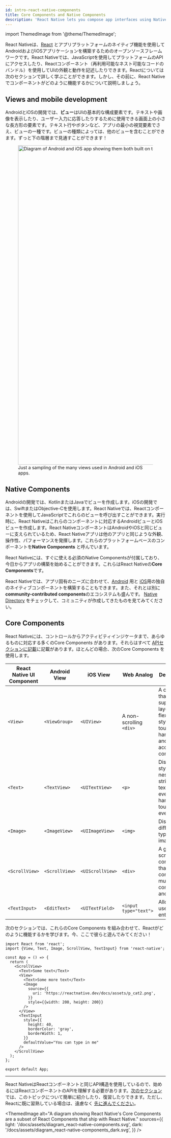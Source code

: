 ```yaml
---
id: intro-react-native-components
title: Core Components and Native Components
description: 'React Native lets you compose app interfaces using Native Components. Conveniently, it comes with a set of these components for you to get started with right now—the Core Components!'
---
```


import ThemedImage from '@theme/ThemedImage';

React Nativeは、[React](https://reactjs.org/) とアプリプラットフォームのネイティブ機能を使用してAndroidおよびiOSアプリケーションを構築するためのオープンソースフレームワークです。React Nativeでは、JavaScriptを使用してプラットフォームのAPIにアクセスしたり、Reactコンポーネント（再利用可能なネスト可能なコードのバンドル）を使用してUIの外観と動作を記述したりできます。Reactについては次のセクションで詳しく学ぶことができます。しかし、その前に、React Nativeでコンポーネントがどのように機能するかについて説明しましょう。

## Views and mobile development

AndroidとiOSの開発では、**ビュー**はUIの基本的な構成要素です。テキストや画像を表示したり、ユーザー入力に応答したりするために使用できる画面上の小さな長方形の要素です。テキスト行やボタンなど、アプリの最小の視覚要素でさえ、ビューの一種です。ビューの種類によっては、他のビューを含むことができます。ずっと下の階層まで見通すことができます！

<figure>
  <img src="/docs/assets/diagram_ios-android-views.svg" width="1000" alt="Diagram of Android and iOS app showing them both built on top of atomic elements called views." />
  <figcaption>Just a sampling of the many views used in Android and iOS apps.</figcaption>
</figure>

## Native Components

Androidの開発では、KotlinまたはJavaでビューを作成します。iOSの開発では、SwiftまたはObjective-Cを使用します。React Nativeでは、Reactコンポーネントを使用してJavaScriptでこれらのビューを呼び出すことができます。実行時に、React Nativeはこれらのコンポーネントに対応するAndroidビューとiOSビューを作成します。React NativeコンポーネントはAndroidやiOSと同じビューに支えられているため、React Nativeアプリは他のアプリと同じような外観、操作性、パフォーマンスを発揮します。これらのプラットフォームベースのコンポーネントを**Native Components** と呼んでいます。

React Nativeには、すぐに使える必須のNative Componentsが付属しており、今日からアプリの構築を始めることができます。これらはReact Nativeの**Core Components**です。

React Nativeでは、アプリ固有のニーズに合わせて、[Android](native-components-android.md) 用と [iOS](native-components-ios.md)用の独自のネイティブコンポーネントを構築することもできます。また、それとは別に**community-contributed components**のエコシステムも盛んです。 [Native Directory](https://reactnative.directory) をチェックして、コミュニティが作成してきたものを見てみてください。

## Core Components

React Nativeには、コントロールからアクティビティインジケータまで、あらゆるものに対応する多くのCore Components があります。それらはすべて [APIセクションに記載](components-and-apis)に記載があります。ほとんどの場合、次のCore Components を使用します。

| React Native UI Component | Android View   | iOS View         | Web Analog              | Description                                                                                           |
| ------------------------- | -------------- | ---------------- | ----------------------- | ----------------------------------------------------------------------------------------------------- |
| `<View>`                  | `<ViewGroup>`  | `<UIView>`       | A non-scrolling `<div>` | A container that supports layout with flexbox, style, some touch handling, and accessibility controls |
| `<Text>`                  | `<TextView>`   | `<UITextView>`   | `<p>`                   | Displays, styles, and nests strings of text and even handles touch events                             |
| `<Image>`                 | `<ImageView>`  | `<UIImageView>`  | `<img>`                 | Displays different types of images                                                                    |
| `<ScrollView>`            | `<ScrollView>` | `<UIScrollView>` | `<div>`                 | A generic scrolling container that can contain multiple components and views                          |
| `<TextInput>`             | `<EditText>`   | `<UITextField>`  | `<input type="text">`   | Allows the user to enter text                                                                         |

次のセクションでは、これらのCore Components を組み合わせて、Reactがどのように機能するかを学びます。今、ここで彼らと遊んでみてください！

```SnackPlayer name=Hello%20World
import React from 'react';
import {View, Text, Image, ScrollView, TextInput} from 'react-native';

const App = () => {
  return (
    <ScrollView>
      <Text>Some text</Text>
      <View>
        <Text>Some more text</Text>
        <Image
          source={{
            uri: 'https://reactnative.dev/docs/assets/p_cat2.png',
          }}
          style={{width: 200, height: 200}}
        />
      </View>
      <TextInput
        style={{
          height: 40,
          borderColor: 'gray',
          borderWidth: 1,
        }}
        defaultValue="You can type in me"
      />
    </ScrollView>
  );
};

export default App;
```

---

React NativeはReactコンポーネントと同じAPI構造を使用しているので、始めるにはReactコンポーネントのAPIを理解する必要があります。[次のセクション](intro-react)では、このトピックについて簡単に紹介したり、復習したりできます。ただし、Reactに既に習熟している場合は、遠慮なく [先に進んでください](handling-text-input)。

<ThemedImage
alt="A diagram showing React Native's Core Components are a subset of React Components that ship with React Native."
sources={{
  light: '/docs/assets/diagram_react-native-components.svg',
  dark: '/docs/assets/diagram_react-native-components_dark.svg',
}}
/>
